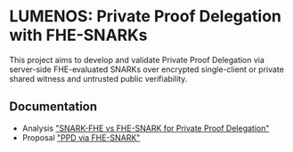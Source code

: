 # LUMENOS: Private Proof Delegation with FHE-SNARKs

This project aims to develop and validate Private Proof Delegation via server-side FHE-evaluated SNARKs over encrypted single-client or private shared witness and untrusted public verifiability.

## Documentation
- Analysis ["SNARK-FHE vs FHE-SNARK for Private Proof Delegation"](https://hackmd.io/@timofey/r1FuxwVsJg)
- Proposal ["PPD via FHE-SNARK"](https://hackmd.io/@timofey/rJbH6Ex3yg)
